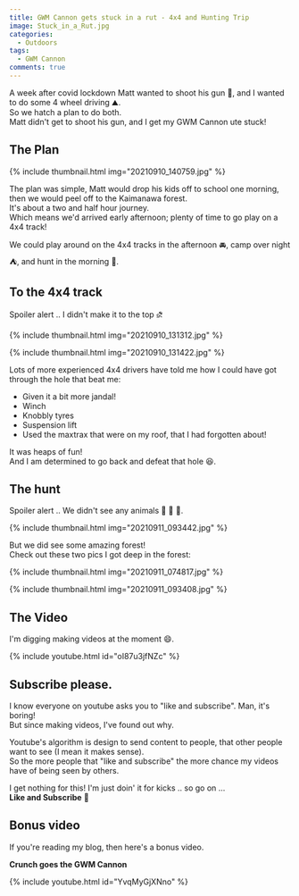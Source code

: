 ```yaml
---
title: GWM Cannon gets stuck in a rut - 4x4 and Hunting Trip
image: Stuck_in_a_Rut.jpg
categories:
  - Outdoors
tags:
  - GWM Cannon
comments: true
---
```

A week after covid lockdown Matt wanted to shoot his gun 🔫, and I wanted to do some 4 wheel driving ⛰️.  
So we hatch a plan to do both.  
Matt didn't get to shoot his gun, and I get my GWM Cannon ute stuck!  


## The Plan
{% include thumbnail.html img="20210910_140759.jpg" %}  

The plan was simple, Matt would drop his kids off to school one morning, then we would peel off to the Kaimanawa forest.  
It's about a two and half hour journey.  
Which means we'd arrived early afternoon; plenty of time to go play on a 4x4 track!  

We could play around on the 4x4 tracks in the afternoon 🚘, camp over night ⛺, and hunt in the morning 🦌.

## To the 4x4 track
Spoiler alert .. I didn't make it to the top ⛐  

{% include thumbnail.html img="20210910_131312.jpg" %}  

{% include thumbnail.html img="20210910_131422.jpg" %}  

Lots of more experienced 4x4 drivers have told me how I could have got through the hole that beat me:
* Given it a bit more jandal!
* Winch
* Knobbly tyres
* Suspension lift
* Used the maxtrax that were on my roof, that I had forgotten about!

It was heaps of fun!  
And I am determined to go back and defeat that hole 😆.

## The hunt
Spoiler alert .. We didn't see any animals 🦌 🐖 🐐.  

{% include thumbnail.html img="20210911_093442.jpg" %}  

But we did see some amazing forest!  
Check out these two pics I got deep in the forest:  

{% include thumbnail.html img="20210911_074817.jpg" %}  

{% include thumbnail.html img="20210911_093408.jpg" %}  

## The Video

I'm digging making videos at the moment 😄.  

{% include youtube.html id="oI87u3jfNZc" %}

## Subscribe please.

I know everyone on youtube asks you to "like and subscribe". Man, it's boring!  
But since making videos, I've found out why.  

Youtube's algorithm is design to send content to people, that other people want to see (I mean it makes sense).  
So the more people that "like and subscribe" the more chance my videos have of being seen by others.  

I get nothing for this! I'm just doin' it for kicks .. so go on ...  
**Like and Subscribe** 🤣

## Bonus video

If you're reading my blog, then here's a bonus video.  

**Crunch goes the GWM Cannon**

{% include youtube.html id="YvqMyGjXNno" %}
